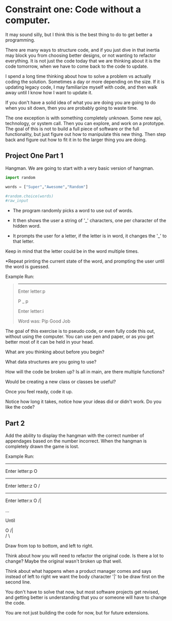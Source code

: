 
# Constraint one: Code without a computer.

It may sound silly, but I think this is the best thing to do to get better a programming.

There are many ways to structure code, and if you just dive in that inertia may block you from choosing better designs, or not wanting to refactor everything. It is not just the code today that we are thinking about it is the code tomorrow, when we have to come back to the code to update.

I spend a long time thinking about how to solve a problem vs actually coding the solution. Sometimes a day or more depending on the size. If it is updating legacy code, I may familiarize myself with code, and then walk away until I know how I want to update it.

If you don't have a solid idea of what you are doing you are going to do when you sit down, then you are probably going to waste time.

The one exception is with something completely unknown. Some new api, technology, or system call. Then you can explore, and work on a prototype. The goal of this is not to build a full piece of software or the full functionality, but just figure out how to manipulate this new thing. Then step back and figure out how to fit it in to the larger thing you are doing.

## Project One Part 1

Hangman. We are going to start with a very basic version of hangman.


```python
import random

words = ["Super","Awesome","Random"]

#random.choice(words)
#raw_input

```

* The program randomly picks a word to use out of words.

* It then shows the user a string of '_' characters, one per character of the hidden word.

* It prompts the user for a letter, if the letter is in word, it changes the '_' to that letter.

Keep in mind that the letter could be in the word multiple times.

*Repeat printing the current state of the word, and prompting the user until the word is guessed.

Example Run:

> _ _ _ 
> Enter letter:p
>
> P _ p
> 
> Enter letter:i
> 
> Word was: Pip 
> Good Job

The goal of this exercise is to pseudo code, or even fully code this out, without using the computer. You can use pen and paper, or as you get better most of it can be held in your head.

What are you thinking about before you begin?


What data structures are you going to use? 

How will the code be broken up? Is all in main, are there multiple functions? 

Would be creating a new class or classes be useful?

Once you feel ready, code it up.

Notice how long it takes, notice how your ideas did or didn't work. Do you like the code?


## Part 2

Add the ability to display the hangman with the correct number of appendages based on the number incorrect. When the hangman is completely drawn the game is lost.

Example Run:
_ _ _ 
Enter letter:p
 O
_ _ _
Enter letter:z
 O
/
_ _ _
Enter letter:x
 O
/|

...

Until

 O
/|\
/ \

Draw from top to bottom, and left to right.

Think about how you will need to refactor the original code. Is there a lot to change? Maybe the original wasn't broken up that well.

Think about what happens when a product manager comes and says instead of left to right we want the body character '|' to be draw first on the second line.

You don't have to solve that now, but most software projects get revised, and getting better is understanding that you or someone will have to change the code.

You are not just building the code for now, but for future extensions.
